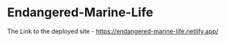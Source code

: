 # Endangered-Marine-Life
The Link to the deployed site - https://endangered-marine-life.netlify.app/
